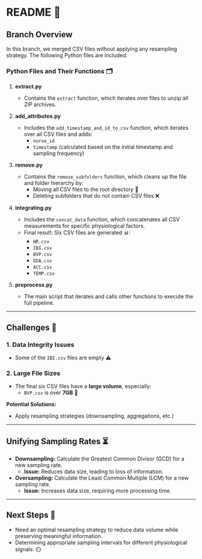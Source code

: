 # README 📂

## Branch Overview
In this branch, we merged CSV files without applying any resampling strategy. The following Python files are included:

### **Python Files and Their Functions** 🗂️

1. **extract.py**
   - Contains the `extract` function, which iterates over files to unzip all ZIP archives.

2. **add_attributes.py**
   - Includes the `add_timestamp_and_id_to_csv` function, which iterates over all CSV files and adds:
     - `nurse_id`
     - `timestamp` (calculated based on the initial timestamp and sampling frequency)

3. **remove.py**
   - Contains the `remove_subfolders` function, which cleans up the file and folder hierarchy by:
     - Moving all CSV files to the root directory 📁
     - Deleting subfolders that do not contain CSV files ❌

4. **integrating.py**
   - Includes the `concat_data` function, which concatenates all CSV measurements for specific physiological factors.
   - Final result: Six CSV files are generated 📊:
     - `HR.csv`
     - `IBI.csv`
     - `BVP.csv`
     - `EDA.csv`
     - `ACC.csv`
     - `TEMP.csv`

5. **preprocess.py**
   - The main script that iterates and calls other functions to execute the full pipeline.

---
## Challenges 🚧
### **1. Data Integrity Issues**
   - Some of the `IBI.csv` files are empty ⚠️

### **2. Large File Sizes**
   - The final six CSV files have a **large volume**, especially:
     - `BVP.csv` is over **7GB** 💾
     
   **Potential Solutions:**
   - Apply resampling strategies (downsampling, aggregations, etc.)

---
## Unifying Sampling Rates ⏳

- **Downsampling:** Calculate the Greatest Common Divisor (GCD) for a new sampling rate.
  - **Issue:** Reduces data size, leading to loss of information.
- **Oversampling:** Calculate the Least Common Multiple (LCM) for a new sampling rate.
  - **Issue:** Increases data size, requiring more processing time.

---
##  Next Steps 🚀
- Need an optimal resampling strategy to reduce data volume while preserving meaningful information. 
- Determining appropriate sampling intervals for different physiological signals. ⏲️
